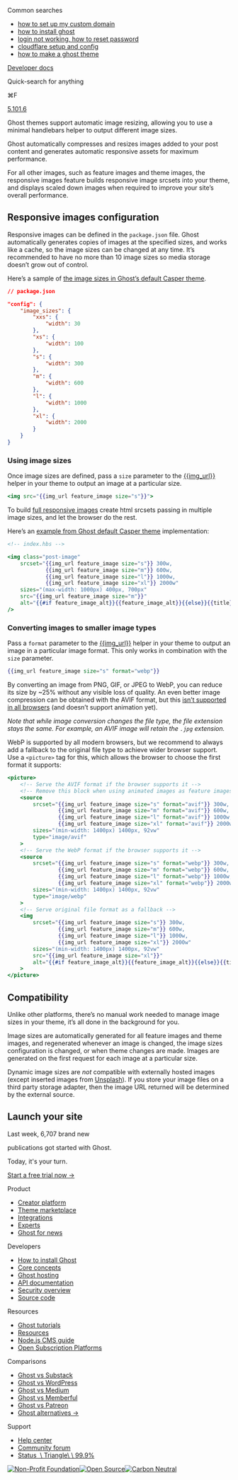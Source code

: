 Common searches

- [how to set up my custom domain](https://ghost.org/help/using-custom-domains/)
- [how to install ghost](https://ghost.org/docs/install/)
- [login not working, how to reset password](https://ghost.org/help/how-do-i-reset-my-password/)
- [cloudflare setup and config](https://ghost.org/help/cloudflare-domain-setup/)
- [how to make a ghost theme](https://ghost.org/docs/themes/)

[Developer docs](https://ghost.org/docs/)

Quick-search for anything

⌘F

[5.101.6](https://github.com/tryghost/ghost/)

Ghost themes support automatic image resizing, allowing you to use a minimal handlebars helper to output different image sizes.

Ghost automatically compresses and resizes images added to your post content and generates automatic responsive assets for maximum performance.

For all other images, such as feature images and theme images, the responsive images feature builds responsive image srcsets into your theme, and displays scaled down images when required to improve your site’s overall performance.

## Responsive images configuration

Responsive images can be defined in the `package.json` file. Ghost automatically generates copies of images at the specified sizes, and works like a cache, so the image sizes can be changed at any time. It’s recommended to have no more than 10 image sizes so media storage doesn’t grow out of control.

Here’s a sample of [the image sizes in Ghost’s default Casper theme](https://github.com/TryGhost/Casper/blob/main/package.json).

```json
// package.json

"config": {
    "image_sizes": {
        "xxs": {
            "width": 30
        },
        "xs": {
            "width": 100
        },
        "s": {
            "width": 300
        },
        "m": {
            "width": 600
        },
        "l": {
            "width": 1000
        },
        "xl": {
            "width": 2000
        }
    }
}

```

### Using image sizes

Once image sizes are defined, pass a `size` parameter to the [{{img\_url}}](https://ghost.org/docs/themes/helpers/img_url/) helper in your theme to output an image at a particular size.

```handlebars
<img src="{{img_url feature_image size="s"}}">

```

To build [full responsive images](https://medium.freecodecamp.org/a-guide-to-responsive-images-with-ready-to-use-templates-c400bd65c433) create html srcsets passing in multiple image sizes, and let the browser do the rest.

Here’s an [example from Ghost default Casper theme](https://github.com/TryGhost/Casper/blob/main/partials/post-card.hbs) implementation:

```handlebars
<!-- index.hbs -->

<img class="post-image"
    srcset="{{img_url feature_image size="s"}} 300w,
            {{img_url feature_image size="m"}} 600w,
            {{img_url feature_image size="l"}} 1000w,
            {{img_url feature_image size="xl"}} 2000w"
    sizes="(max-width: 1000px) 400px, 700px"
    src="{{img_url feature_image size="m"}}"
    alt="{{#if feature_image_alt}}{{feature_image_alt}}{{else}}{{title}}{{/if}}"
/>

```

### Converting images to smaller image types

Pass a `format` parameter to the [{{img\_url}}](https://ghost.org/docs/themes/helpers/img_url/) helper in your theme to output an image in a particular image format. This only works in combination with the `size` parameter.

```handlebars
{{img_url feature_image size="s" format="webp"}}

```

By converting an image from PNG, GIF, or JPEG to WebP, you can reduce its size by ~25% without any visible loss of quality. An even better image compression can be obtained with the AVIF format, but this [isn’t supported in all browsers](https://caniuse.com/avif) (and doesn’t support animation yet).

_Note that while image conversion changes the file type, the file extension stays the same. For example, an AVIF image will retain the `.jpg` extension._

WebP is supported by all modern browsers, but we recommend to always add a fallback to the original file type to achieve wider browser support. Use a `<picture>` tag for this, which allows the browser to choose the first format it supports:

```handlebars
<picture>
    <!-- Serve the AVIF format if the browser supports it -->
    <!-- Remove this block when using animated images as feature images -->
    <source
        srcset="{{img_url feature_image size="s" format="avif"}} 300w,
                {{img_url feature_image size="m" format="avif"}} 600w,
                {{img_url feature_image size="l" format="avif"}} 1000w,
                {{img_url feature_image size="xl" format="avif"}} 2000w"
        sizes="(min-width: 1400px) 1400px, 92vw"
        type="image/avif"
    >
    <!-- Serve the WebP format if the browser supports it -->
    <source
        srcset="{{img_url feature_image size="s" format="webp"}} 300w,
                {{img_url feature_image size="m" format="webp"}} 600w,
                {{img_url feature_image size="l" format="webp"}} 1000w,
                {{img_url feature_image size="xl" format="webp"}} 2000w"
        sizes="(min-width: 1400px) 1400px, 92vw"
        type="image/webp"
    >
    <!-- Serve original file format as a fallback -->
    <img
        srcset="{{img_url feature_image size="s"}} 300w,
                {{img_url feature_image size="m"}} 600w,
                {{img_url feature_image size="l"}} 1000w,
                {{img_url feature_image size="xl"}} 2000w"
        sizes="(min-width: 1400px) 1400px, 92vw"
        src="{{img_url feature_image size="xl"}}"
        alt="{{#if feature_image_alt}}{{feature_image_alt}}{{else}}{{title}}{{/if}}"
    >
</picture>

```

## Compatibility

Unlike other platforms, there’s no manual work needed to manage image sizes in your theme, it’s all done in the background for you.

Image sizes are automatically generated for all feature images and theme images, and regenerated whenever an image is changed, the image sizes configuration is changed, or when theme changes are made. Images are generated on the first request for each image at a particular size.

Dynamic image sizes are _not_ compatible with externally hosted images (except inserted images from [Unsplash](https://ghost.org/integrations/unsplash/)). If you store your image files on a third party storage adapter, then the image URL returned will be determined by the external source.

## Launch your site

Last week, 6,707 brand new

publications got started with Ghost.

Today, it's your turn.

[Start a free trial now →](https://account.ghost.org/signup/)

Product

- [Creator platform](https://ghost.org/)
- [Theme marketplace](https://ghost.org/marketplace/)
- [Integrations](https://ghost.org/integrations/)
- [Experts](https://ghost.org/experts/)
- [Ghost for news](https://ghost.org/news/)

Developers

- [How to install Ghost](https://ghost.org/docs/install/)
- [Core concepts](https://ghost.org/docs/)
- [Ghost hosting](https://ghost.org/pricing/)
- [API documentation](https://ghost.org/docs/content-api/)
- [Security overview](https://ghost.org/docs/security/)
- [Source code](https://github.com/TryGhost/Ghost)

Resources

- [Ghost tutorials](https://ghost.org/tutorials/)
- [Resources](https://ghost.org/resources/)
- [Node.js CMS guide](https://nodecms.guide/)
- [Open Subscription Platforms](https://opensubscriptionplatforms.com/)

Comparisons

- [Ghost vs Substack](https://ghost.org/vs/substack/)
- [Ghost vs WordPress](https://ghost.org/vs/wordpress/)
- [Ghost vs Medium](https://ghost.org/vs/medium/)
- [Ghost vs Memberful](https://ghost.org/vs/memberful/)
- [Ghost vs Patreon](https://ghost.org/vs/patreon/)
- [Ghost alternatives →](https://ghost.org/alternatives/)

Support

- [Help center](https://ghost.org/help/)
- [Community forum](https://forum.ghost.org/)
- [Status  \\
Triangle\\
\\
99.9%](https://status.ghost.org/)

[![Non-Profit Foundation](https://ghost.org/images/logos/indie.svg)](https://ghost.org/about/)[![Open Source](https://ghost.org/images/logos/opensource.svg)](https://github.com/tryghost)[![Carbon Neutral](https://ghost.org/images/logos/carbonneutral.svg)](https://climate.stripe.com/6MNofu)